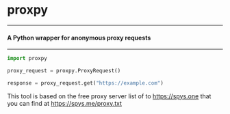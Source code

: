 # proxpy
-------------------------------------
#### A Python wrapper for anonymous proxy requests
-------------------------------------

```python
import proxpy

proxy_request = proxpy.ProxyRequest()

response = proxy_request.get("https://example.com")

```

This tool is based on the free proxy server list of to https://spys.one that you can find at https://spys.me/proxy.txt
